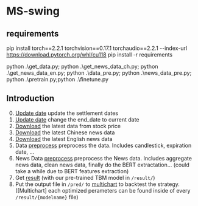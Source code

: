 # MS-swing

## requirements
pip install torch==2.2.1 torchvision==0.17.1 torchaudio==2.2.1 --index-url https://download.pytorch.org/whl/cu118
pip install -r requirements

python .\get_data.py; python .\get_news_data_ch.py; python .\get_news_data_en.py; python .\data_pre.py; python .\news_data_pre.py;
python .\pretrain.py;python .\finetune.py
## Introduction
0. [Update date](#import_csv/txf_settlement.csv) update the settlement dates
1. [Update date](#import_tool.py) change the end_date to current date 
2. [Download](#get_data.py) the latest data from stock price        
3. [Download](#get_news_data_ch.py) the latest Chinese news data
4. [Download](#get_news_data_en.py) the latest English news data
5. Data [preprocess](#data_pre.py)  preprocess the data. Includes candlestick, expiration date, ...
6. News Data [preprocess](#news_data_pre.py)  preprocess the News data. Includes aggregate news data, clean news data, finally do the BERT extractation... (could take a while due to BERT features extraction)
7. Get [result](#rebuild_new_data.py)   (with our pre-trained TBM model in `/result/`)
8. Put the output file in `/pred/` to [multichart](#Multichart) to backtest the strategy. 
    ([Multichart] each optimized perameters can be found inside of every `/result/{modelname}` file)

